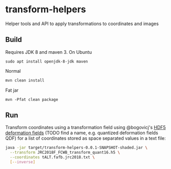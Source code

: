# transform-helpers
Helper tools and API to apply transformations to coordinates and images

## Build

Requires JDK 8 and maven 3.  On Ubuntu

```
sudo apt install openjdk-8-jdk maven
```

Normal
```bash
mvn clean install
```

Fat jar
```
mvn -Pfat clean package
```

## Run

Transform coordinates using a transformation field using @bogovicj's [HDF5 deformation fields](https://github.com/saalfeldlab/template-building/wiki/Hdf5-Deformation-fields) (TODO find a name, e.g. quantized deformation fields QDF) for a list of coordinates stored as space separated values in a text file:

```bash
java -jar target/transform-helpers-0.0.1-SNAPSHOT-shaded.jar \
  --transform JRC2018F_FCWB_transform_quant16.h5 \
  --coordinates tALT.fafb.jrc2018.txt \
  [--inverse]

```

